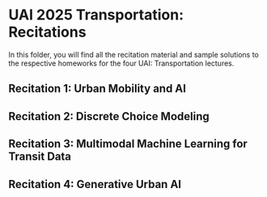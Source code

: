 # UAI 2025 Transportation: Recitations

In this folder, you will find all the recitation material and sample solutions to the respective homeworks for the four UAI: Transportation lectures. 

## Recitation 1: Urban Mobility and AI
<!-- Fill out a summary of the recitation here -->

## Recitation 2: Discrete Choice Modeling
<!-- Fill out a summary of the recitation here -->

## Recitation 3: Multimodal Machine Learning for Transit Data
<!-- Fill out a summary of the recitation here -->

## Recitation 4: Generative Urban AI
<!-- Fill out a summary of the recitation here -->